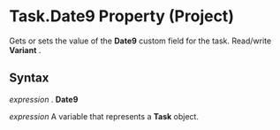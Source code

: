 
# Task.Date9 Property (Project)

Gets or sets the value of the  **Date9** custom field for the task. Read/write **Variant** .


## Syntax

 _expression_ . **Date9**

 _expression_ A variable that represents a **Task** object.

